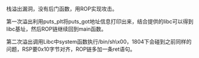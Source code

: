栈溢出漏洞，没有后门函数，用ROP实现攻击。

第一次溢出利用puts_plt将puts_got地址信息打印出来，结合提供的libc可以得到libc基址，然后ROP链继续回到main函数。

第二次溢出调用Libc中system函数执行/bin/sh\x00，1804下会碰到之前同样的问题，RSP要0x10字节对齐，ROP链多加一条ret语句。
